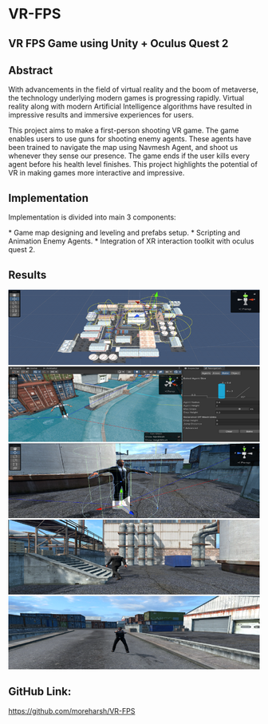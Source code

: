 # VR-FPS
## VR FPS Game using Unity + Oculus Quest 2

<h2> Abstract </h2>
<p>With advancements in the field of virtual reality and the boom of metaverse, the technology underlying modern games is progressing rapidly. Virtual reality along with modern Artificial Intelligence algorithms have resulted in impressive results and immersive experiences for users.

This project aims to make a first-person shooting VR game. The game enables users to use guns for shooting enemy agents. These agents have been trained to navigate the map using Navmesh Agent, and shoot us whenever they sense our presence. The game ends if the user kills every agent before his health level finishes. This project highlights the potential of VR in making games more interactive and impressive. </p>

<h2> Implementation </h2>
<p> Implementation is divided into main 3 components: </p>
* Game map designing and leveling and prefabs setup.
* Scripting and Animation Enemy Agents. 
* Integration of XR interaction toolkit with oculus quest 2.

<h2> Results </h2>
<img src="Banner/banner2.png" alt="Game Map"/>
<img src="Banner/banner1.png" alt="Navmesh Agent added Enemy Agent and compatible Game map for Navmesh AI."/>
<img src="Banner/banner3.png" alt="Enemy Agent"/>
<img src="Banner/banner4.png" alt="Enemy Agent Patrolling"/>
<img src="Banner/banner5.png" alt="Enemy Agent Chasing and Attacking"/>
<br />


<h2>GitHub Link: </h2>
<a href="https://github.com/moreharsh/VR-FPS"> https://github.com/moreharsh/VR-FPS </a>
